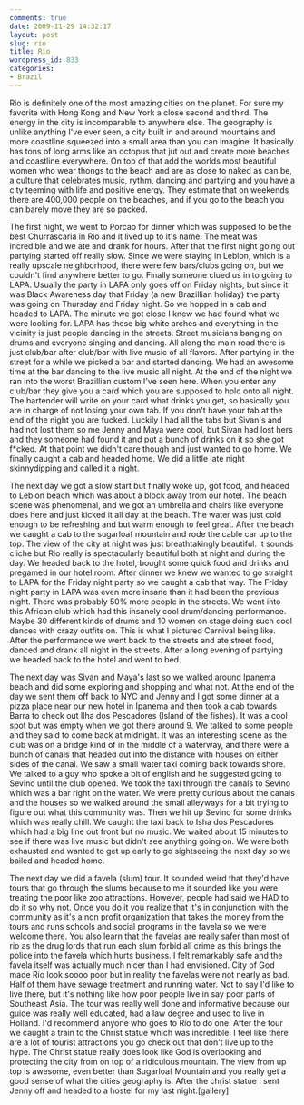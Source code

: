```yaml
---
comments: true
date: 2009-11-29 14:32:17
layout: post
slug: rio
title: Rio
wordpress_id: 833
categories:
- Brazil
---
```


Rio is definitely one of the most amazing cities on the planet.  For sure my favorite with Hong Kong and New York a close second and third.  The energy in the city is incomparable to anywhere else.  The geography is unlike anything I've ever seen, a city built in and around mountains and more coastline squeezed into a small area than you can imagine.  It basically has tons of long arms like an octopus that jut out and create more beaches and coastline everywhere.  On top of that add the worlds most beautiful women who wear thongs to the beach and are as close to naked as can be,  a culture that celebrates music, rythm, dancing and partying and you have a city teeming with life and positive energy.  They estimate that on weekends there are 400,000 people on the beaches, and if you go to the beach you can barely move they are so packed.  

The first night, we went to Porcao for dinner which was supposed to be the best Churrascaria in Rio and it lived up to it's name.  The meat was incredible and we ate and drank for hours.  After that the first night going out partying started off really slow.  Since we were staying in Leblon, which is a really upscale neighborhood, there were few bars/clubs going on, but we couldn't find anywhere better to go.  Finally someone clued us in to going to LAPA.  Usually the party in LAPA only goes off on Friday nights, but since it was Black Awareness day that Friday (a new Brazillian holiday) the party was going on Thursday and Friday night.  So we hopped in a cab and headed to LAPA.  The minute we got close I knew we had found what we were looking for.  LAPA has these big white arches and everything in the vicinity is just people dancing in the streets.  Street musicians banging on drums and everyone singing and dancing.  All along the main road there is just club/bar after club/bar with live music of all flavors.  After partying in the street for a while we picked a bar and started dancing.  We had an awesome time at the bar dancing to the live music all night.  At the end of the night we ran into the worst Brazillian custom I've seen here.  When you enter any club/bar they give you a card which you are supposed to hold onto all night.  The bartender will write on your card what drinks you get, so basically you are in charge of not losing your own tab.  If you don't have your tab at the end of the night you are fucked.  Luckily I had all the tabs but Sivan's and had not lost them so me Jenny and Maya were cool, but Sivan had lost hers and they someone had found it and put a bunch of drinks on it so she got f*cked.  At that point we didn't care though and just wanted to go home.  We finally caught a cab and headed home.  We did a little late night skinnydipping and called it a night.

The next day we got a slow start but finally woke up, got food, and headed to Leblon beach which was about a block away from our hotel.  The beach scene was phenomenal, and we got an umbrella and chairs like everyone does here and just kicked it all day at the beach. The water was just cold enough to be refreshing and but warm enough to feel great. After the beach we caught a cab to the sugarloaf mountain and rode the cable car up to the top.  The view of the city at night was just breathtakingly beautiful.  It sounds cliche but Rio really is spectacularly beautiful both at night and during the day.  We headed back to the hotel, bought some quick food and drinks and pregamed in our hotel room.  After dinner we knew we wanted to go straight to LAPA for the Friday night party so we caught a cab that way.  The Friday night party in LAPA was even more insane than it had been the previous night. There was probably 50% more people in the streets.  We went into this African club which had this insanely cool drum/dancing performance.  Maybe 30 different kinds of drums and 10 women on stage doing such cool dances with crazy outfits on.  This is what I pictured Carnival being like.  After the performance we went back to the streets and ate street food, danced and drank all night in the streets.  After a long evening of partying we headed back to the hotel and went to bed.  

The next day was Sivan and Maya's last so we walked around Ipanema beach and did some exploring and shopping and what not.  At the end of the day we sent them off back to NYC and Jenny and I got some dinner at a pizza place near our new hotel in Ipanema and then took a cab towards Barra to check out Ilha dos Pescadores (Island of the fishes).  It was a cool spot but was empty when we got there around 9.  We talked to some people and they said to come back at midnight.  It was an interesting scene as the club was on a bridge kind of in the middle of a waterway, and there were a bunch of canals that headed out into the distance with houses on either sides of the canal.  We saw a small water taxi coming back towards shore.  We talked to a guy who spoke a bit of english and he suggested going to Sevino until the club opened.  We took the taxi through the canals to Sevino which was a bar right on the water.  We were pretty curious about the canals and the houses so we walked around the small alleyways for a bit trying to figure out what this community was.  Then we hit up Sevino for some drinks which was really chill.  We caught the taxi back to Isha dos Pescadores which had a big line out front but no music.  We waited about 15 minutes to see if there was live music but didn't see anything going on.  We were both exhausted and wanted to get up early to go sightseeing the next day so we bailed and headed home.  

The next day we did a favela (slum) tour.  It sounded weird that they'd have tours that go through the slums because to me it sounded like you were treating the poor like zoo attractions.  However, people had said we HAD to do it so why not.  Once you do it you realize that it's in conjunction with the community as it's a non profit organization that takes the money from the tours and runs schools and social programs in the favela so we were welcome there.  You also learn that the favelas are really safer than most of rio as the drug lords that run each slum forbid all crime as this brings the police into the favela which hurts business.  I felt remarkably safe and the favela itself was actually much nicer than I had envisioned.  City of God made Rio look soooo poor but in reality the favelas were not nearly as bad.  Half of them have sewage treatment and running water.  Not to say I'd like to live there, but it's nothing like how poor people live in say poor parts of Southeast Asia.  The tour was really well done and informative because our guide was really well educated, had a law degree and used to live in Holland.  I'd recommend anyone who goes to Rio to do one.  After the tour we caught a train to the Christ statue which was incredible.  I feel like there are a lot of tourist attractions you go check out that don't live up to the hype.  The Christ statue really does look like God is overlooking and protecting the city from on top of a ridiculous mountain.  The view from up top is awesome, even better than Sugarloaf Mountain and you really get a good sense of what the cities geography is.  After the christ statue I sent Jenny off and headed to a hostel for my last night.[gallery]

